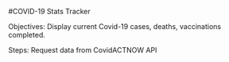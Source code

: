 #COVID-19 Stats Tracker

Objectives:
Display current Covid-19 cases, deaths, vaccinations completed.

Steps:
Request data from CovidACTNOW API
